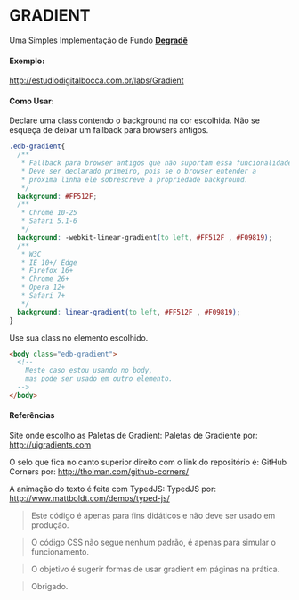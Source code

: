 # GRADIENT
Uma Simples Implementa&ccedil;&atilde;o de Fundo **[Degrad&ecirc;](https://pt.wikipedia.org/wiki/Degrad%C3%AA)**

#### Exemplo:

http://estudiodigitalbocca.com.br/labs/Gradient

#### Como Usar:

Declare uma class contendo o background na cor escolhida.
N&atilde;o se esque&ccedil;a de deixar um fallback para browsers antigos.

```css
.edb-gradient{
  /**
   * Fallback para browser antigos que não suportam essa funcionalidade
   * Deve ser declarado primeiro, pois se o browser entender a
   * próxima linha ele sobrescreve a propriedade background.
   */
  background: #FF512F;
  /**
   * Chrome 10-25
   * Safari 5.1-6
   */
  background: -webkit-linear-gradient(to left, #FF512F , #F09819);
  /**
   * W3C
   * IE 10+/ Edge
   * Firefox 16+
   * Chrome 26+
   * Opera 12+
   * Safari 7+
   */
  background: linear-gradient(to left, #FF512F , #F09819);
}
```

Use sua class no elemento escolhido.

```html
<body class="edb-gradient">
  <!--
    Neste caso estou usando no body,
    mas pode ser usado em outro elemento.
  -->
</body>
```

#### Referências

Site onde escolho as Paletas de Gradient:
Paletas de Gradiente por: http://uigradients.com

O selo que fica no canto superior direito com o link do reposit&oacute;rio &eacute;:
GitHub Corners por: http://tholman.com/github-corners/

A anima&ccedil;&atilde;o do texto &eacute; feita com TypedJS:
TypedJS por: http://www.mattboldt.com/demos/typed-js/

> Este c&oacute;digo &eacute; apenas para fins did&aacute;ticos e n&atilde;o deve ser usado em produ&ccedil;&atilde;o.

> O c&oacute;digo CSS n&atilde;o segue nenhum padr&atilde;o, &eacute; apenas para simular o funcionamento.

> O objetivo &eacute; sugerir formas de usar gradient em páginas na pr&aacute;tica.

> Obrigado.
